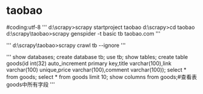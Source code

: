# taobao
#coding:utf-8
'''
d:\scrapy>scrapy startproject taobao
d:\scrapy>cd taobao
d:\scrapy\taobao>scrapy genspider -t basic tb taobao.com
'''

'''
d:\scrapy\taobao>scrapy crawl tb --ignore
'''




'''
show databases;
create database tb;
use tb;
show tables;
create table goods(id int(32) auto_increment primary key,title varchar(100),link varchar(100) unique,price varchar(100),comment varchar(100));
select * from goods;
select * from goods limit 10;
show columns from goods;#查看表goods中所有字段
'''
